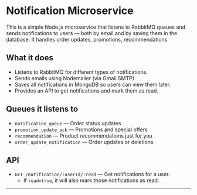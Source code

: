 # Notification Microservice

This is a simple Node.js microservice that listens to RabbitMQ queues and sends notifications to users — both by email and by saving them in the database. It handles order updates, promotions, recommendations

## What it does
- Listens to RabbitMQ for different types of notifications.
- Sends emails using Nodemailer (via Gmail SMTP).
- Saves all notifications in MongoDB so users can view them later.
- Provides an API to get notifications and mark them as read.

## Queues it listens to
- `notification_queue` — Order status updates  
- `promotion_update_ack` — Promotions and special offers  
- `recommendation` — Product recommendations just for you  
- `order_update_notification` — Order updates or deletions  

## API
- `GET /notification/:userId/:read` — Get notifications for a user.  
  - If `read=true`, it will also mark those notifications as read.  

---

